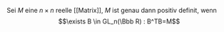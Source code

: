 Sei $M$ eine $n \times n$ reelle [[Matrix]], $M$ ist genau dann positiv definit, wenn $$\exists B \in GL_n(\Bbb R) : B^TB=M$$